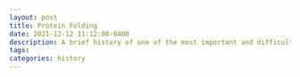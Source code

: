 ```yaml
---
layout: post
title: Protein Folding
date: 2021-12-12 11:12:00-0400
description: A brief history of one of the most important and difficult problems we have faced in the last few decades.
tags:
categories: history
---
```

